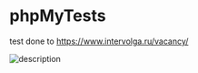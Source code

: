 # phpMyTests
test done to https://www.intervolga.ru/vacancy/

![description](https://github.com/Honotoo/phpMyTests/assets/28814889/a8fa64f8-9098-4dee-b4b6-3c9ece8c8651)
